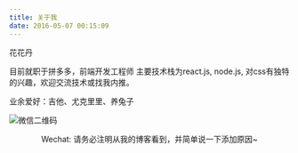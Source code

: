 ```yaml
---
title: 关于我
date: 2016-05-07 00:15:09
---
```


花花丹

目前就职于拼多多，前端开发工程师
主要技术栈为react.js, node.js, 对css有独特的兴趣，欢迎交流技术或找我内推。

业余爱好：吉他、尤克里里、养兔子

![微信二维码](/uploads/wechat.jpg)
<center>Wechat: 请务必注明从我的博客看到，并简单说一下添加原因~</center>